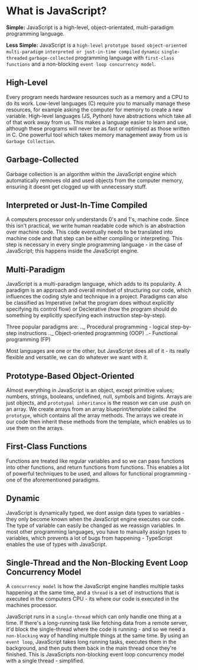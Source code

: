 # What is JavaScript?

**Simple:** JavaScript is a high-level, object-orientated, multi-paradigm programming language.

**Less Simple:** JavaScript is a `high-level` `prototype based object-oriented` `multi-paradigm` `interpreted or just-in-time compiled` `dynamic` `single-threaded` `garbage-collected` programming language with `first-class functions` and a non-blocking `event loop concurrency model`.

## High-Level

Every program needs hardware resources such as a memory and a CPU to do its work. Low-level languages (C) require you to manually manage these resources, for example asking the computer for memory to create a new variable. High-level languages (JS, Python) have abstractions which take all of that work away from us. This makes a language easier to learn and use, although these programs will never be as fast or optimised as those written in C. One powerful tool which takes memory management away from us is `Garbage Collection`.

## Garbage-Collected

Garbage collection is an algorithm within the JavaScript engine which automatically removes old and used objects from the computer memory, ensuring it doesnt get clogged up with unnecessary stuff.

## Interpreted or Just-In-Time Compiled

A computers processor only understands 0's and 1's, machine code. Since this isn't practical, we write human readable code which is an abstraction over machine code. This code eventually needs to be translated into machine code and that step can be either compiling or interpreting. This step is necessary in every single programming language - in the case of JavaScript; this happens inside the JavaScript engine.

## Multi-Paradigm

JavaScript is a multi-paradigm language, which adds to its popularity. A paradigm is an approach and overall mindset of structuring our code, which influences the coding style and technique in a project. Paradigms can also be classified as Imperative (what the program does without explicitly specifying its control flow) or Declerative (how the program should do something by explicitly specifying each instruction step-by-step).

Three popular paradigms are:
.._ Procedural programming - logical step-by-step instructions
.._ Object-oriented programming (OOP)
..- Functional programming (FP)

Most languages are one or the other, but JavaScript does all of it - its really flexible and versatile, we can do whatever we want with it.

## Prototype-Based Object-Oriented

Almost everything in JavaScript is an object, except primitive values; numbers, strings, booleans, undefined, null, symbols and bigints. Arrays are just objects, and `prototypal inheritance` is the reason we can use .push on an array. We create arrays from an array blueprint/template called the `prototype`, which contains all the array methods. The arrays we create in our code then inherit these methods from the template, which enables us to use them on the arrays.

## First-Class Functions

Functions are treated like regular variables and so we can pass functions into other functions, and return functions from functions. This enables a lot of powerful techniques to be used, and allows for functional programming - one of the aforementioned paradigms.

## Dynamic

JavaScript is dynamically typed, we dont assign data types to variables - they only become known when the JavaScript engine executes our code. The type of variable can easily be changed as we reassign variables. In most other programming languages, you have to manually assign types to variables, which prevents a lot of bugs from happening - TypeScript enables the use of types with JavaScript.

## Single-Thread and the Non-Blocking Event Loop Concurrency Model

A `concurrency model` is how the JavaScript engine handles multiple tasks happening at the same time, and a `thread` is a set of instructions that is executed in the computers CPU - its where our code is executed in the machines processor.

JavaScript runs in a `single-thread` which can only handle one thing at a time. If there's a long-running task like fetching data from a remote server, it'd block the single-thread where the code is running - and so we need a `non-blocking` way of handling multiple things at the same time. By using an `event loop`, JavaScript takes long running tasks, executes them in the background, and then puts them back in the main thread once they're finished. This is JavaScripts non-blocking event loop concurrency model with a single thread - simplified.
